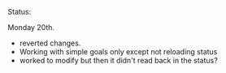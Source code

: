 Status: 

Monday 20th. 
- reverted changes.
- Working with simple goals only except not reloading status
- worked to modify but then it didn't read back in the status?